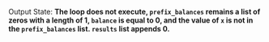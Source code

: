 Output State: **The loop does not execute, `prefix_balances` remains a list of zeros with a length of 1, `balance` is equal to 0, and the value of `x` is not in the `prefix_balances` list. `results` list appends 0.**